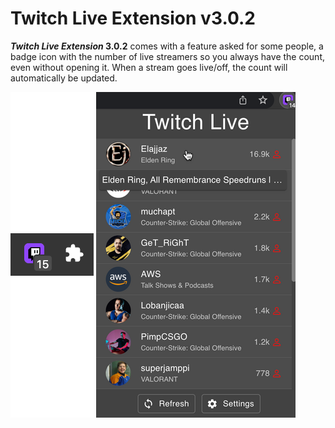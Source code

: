 # Twitch Live Extension v3.0.2

**_Twitch Live Extension_ 3.0.2** comes with a feature asked for some people, a badge icon with the number of live streamers so you always have the count, even without opening it.
When a stream goes live/off, the count will automatically be updated.

![Settings](../assets/badge_icon_rsz.png "Settings")
![Settings Enabled](../assets/extension_hover_icon_changelog.png "Enabled")
